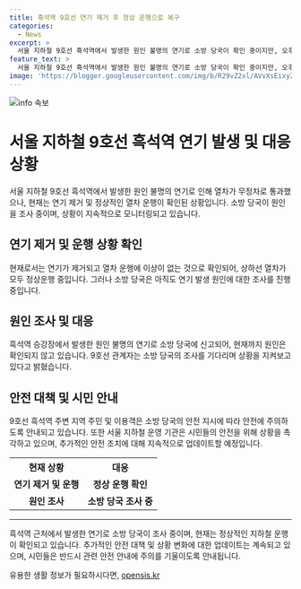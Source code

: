 ```yaml
---
title: 흑석역 9호선 연기 제거 후 정상 운행으로 복구
categories:
  - News
excerpt: >
  서울 지하철 9호선 흑석역에서 발생한 원인 불명의 연기로 소방 당국이 확인 중이지만, 오후 7시 43분 기준으로 연기가 제거되고 열차 운행에 이상이 없는 것으로 확인됐다. 4시 42분쯤 원인 미상으로 연기가 발생하여 열차가 무정차로 통과했으나, 현재 흑석역은 정상 운행 중이다. 9호선 측은 소방 당국에 신고해 상황을 모니터링하고 있다.
feature_text: >
  서울 지하철 9호선 흑석역에서 발생한 원인 불명의 연기로 소방 당국이 확인 중이지만, 오후 7시 43분 기준으로 연기가 제거되고 열차 운행에 이상이 없는 것으로 확인됐다. 4시 42분쯤 원인 미상으로 연기가 발생하여 열차가 무정차로 통과했으나, 현재 흑석역은 정상 운행 중이다. 9호선 측은 소방 당국에 신고해 상황을 모니터링하고 있다.
image: 'https://blogger.googleusercontent.com/img/b/R29vZ2xl/AVvXsEixyZcFfHzMRdzZMjFBmAUKJYCLCGyLL1o632UiGVXcaFdKo_bkvkuCioo0uUKlGfBVcT3P84aROyZIXSBEx3Aw5nCQ3pTgDom1WDC4m8eifvWiAmWEEVb4x6G_l8C0QH225ldMjyaFvpxGEBGNO37VmDTDMHGhJPq73UglMfDca1-0aw/s1600/blogspot.png'
---
```


<p><img src="https://blogger.googleusercontent.com/img/b/R29vZ2xl/AVvXsEixyZcFfHzMRdzZMjFBmAUKJYCLCGyLL1o632UiGVXcaFdKo_bkvkuCioo0uUKlGfBVcT3P84aROyZIXSBEx3Aw5nCQ3pTgDom1WDC4m8eifvWiAmWEEVb4x6G_l8C0QH225ldMjyaFvpxGEBGNO37VmDTDMHGhJPq73UglMfDca1-0aw/s1600/blogspot.png" alt="info 속보" /></p>

<h1>서울 지하철 9호선 흑석역 연기 발생 및 대응 상황</h1>

<p data-ke-size="size16">서울 지하철 9호선 흑석역에서 발생한 원인 불명의 연기로 인해 열차가 무정차로 통과했으나, 현재는 연기 제거 및 정상적인 열차 운행이 확인된 상황입니다. 소방 당국이 원인을 조사 중이며, 상황이 지속적으로 모니터링되고 있습니다.</p>

<h2 data-ke-size="size26">연기 제거 및 운행 상황 확인</h2>

<p data-ke-size="size16">현재로서는 연기가 제거되고 열차 운행에 이상이 없는 것으로 확인되어, 상하선 열차가 모두 정상운행 중입니다. 그러나 소방 당국은 아직도 연기 발생 원인에 대한 조사를 진행 중입니다.</p>

<h2 data-ke-size="size26">원인 조사 및 대응</h2>

<p data-ke-size="size16">흑석역 승강장에서 발생한 원인 불명의 연기로 소방 당국에 신고되어, 현재까지 원인은 확인되지 않고 있습니다. 9호선 관계자는 소방 당국의 조사를 기다리며 상황을 지켜보고 있다고 밝혔습니다.</p>

<h2 data-ke-size="size26">안전 대책 및 시민 안내</h2>

<p data-ke-size="size16">9호선 흑석역 주변 지역 주민 및 이용객은 소방 당국의 안전 지시에 따라 안전에 주의하도록 안내되고 있습니다. 또한 서울 지하철 운영 기관은 시민들의 안전을 위해 상황을 촉각하고 있으며, 추가적인 안전 조치에 대해 지속적으로 업데이트할 예정입니다.</p>

<table>
  <tr>
    <th>현재 상황</th>
    <th>대응</th>
  </tr>
  <tr>
    <td style="text-align: center; height: 17px;"><b>연기 제거 및 운행</b></td>
    <td style="text-align: center; height: 17px;"><b>정상 운행 확인</b></td>
  </tr>
  <tr>
    <td style="text-align: center; height: 17px;"><b>원인 조사</b></td>
    <td style="text-align: center; height: 17px;"><b>소방 당국 조사 중</b></td>
  </tr>
</table>

<hr>

<p data-ke-size="size16">흑석역 근처에서 발생한 연기로 소방 당국이 조사 중이며, 현재는 정상적인 지하철 운행이 확인되고 있습니다. 추가적인 안전 대책 및 상황 변화에 대한 업데이트는 계속되고 있으며, 시민들은 반드시 관련 안전 안내에 주의를 기울이도록 안내됩니다.</p>
유용한 생활 정보가 필요하시다면, <a href="https://opensis.kr" rel="dofollow">opensis.kr</a>


